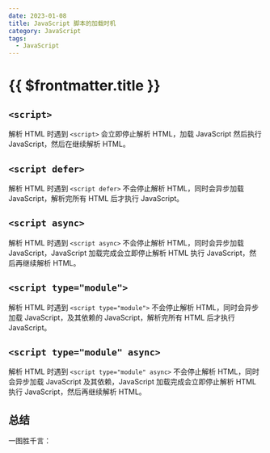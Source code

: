 ```yaml
---
date: 2023-01-08
title: JavaScript 脚本的加载时机
category: JavaScript
tags:
  - JavaScript
---
```


# {{ $frontmatter.title }}

## `<script>`

解析 HTML 时遇到 `<script>` 会立即停止解析 HTML，加载 JavaScript 然后执行 JavaScript，然后在继续解析 HTML。

## `<script defer>`

解析 HTML 时遇到 `<script defer>` 不会停止解析 HTML，同时会异步加载 JavaScript，解析完所有 HTML 后才执行 JavaScript。

## `<script async>`

解析 HTML 时遇到 `<script async>` 不会停止解析 HTML，同时会异步加载 JavaScript，JavaScript 加载完成会立即停止解析 HTML 执行 JavaScript，然后再继续解析 HTML。

## `<script type="module">`

解析 HTML 时遇到 `<script type="module">` 不会停止解析 HTML，同时会异步加载 JavaScript，及其依赖的 JavaScript，解析完所有 HTML 后才执行 JavaScript。

## `<script type="module" async>`

解析 HTML 时遇到 `<script type="module" async>` 不会停止解析 HTML，同时会异步加载 JavaScript 及其依赖，JavaScript 加载完成会立即停止解析 HTML 执行 JavaScript，然后再继续解析 HTML。

## 总结

一图胜千言：

<script setup lang="ts">
import ImgLoader from '../components/ImgLoader.vue'
</script>

<ImgLoader src="./3/asyncdefer.svg" mode="dark" />
